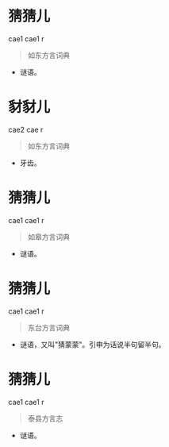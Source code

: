 # 猜猜儿
cae1 cae1 r
> 如东方言词典
- 谜语。

# 豺豺儿
cae2 cae r
> 如东方言词典
- 牙齿。

# 猜猜儿
cae1 cae1 r
> 如皋方言词典
- 谜语。

# 猜猜儿
cae1 cae1 r
> 东台方言词典
- 谜语，又叫"猜蒙蒙"。引申为话说半句留半句。

# 猜猜儿
cae1 cae1 r
> 泰县方言志
- 谜语。
